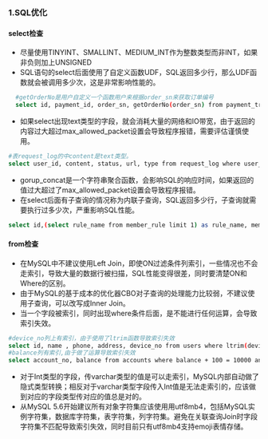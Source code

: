 
### 1.SQL优化
#### select检查
* 尽量使用TINYINT、SMALLINT、MEDIUM_INT作为整数类型而非INT，如果非负则加上UNSIGNED
* SQL语句的select后面使用了自定义函数UDF，SQL返回多少行，那么UDF函数就会被调用多少次，这是非常影响性能的。
```bash
  #getOrderNo是用户自定义一个函数用户来根据order_sn来获取订单编号
  select id, payment_id, order_sn, getOrderNo(order_sn) from payment_transaction;
```
* 如果select出现text类型的字段，就会消耗大量的网络和IO带宽，由于返回的内容过大超过max_allowed_packet设置会导致程序报错，需要评估谨慎使用。
```bash
#表request_log的中content是text类型。
select user_id, content, status, url, type from request_log where user_id = 32121;
```
* gorup_concat是一个字符串聚合函数，会影响SQL的响应时间，如果返回的值过大超过了max_allowed_packet设置会导致程序报错。
* 在select后面有子查询的情况称为内联子查询，SQL返回多少行，子查询就需要执行过多少次，严重影响SQL性能。
```bash
select id,(select rule_name from member_rule limit 1) as rule_name, member_id, member_type from xxx
```
#### from检查
* 在MySQL中不建议使用Left Join，即使ON过滤条件列索引，一些情况也不会走索引，导致大量的数据行被扫描，SQL性能变得很差，同时要清楚ON和Where的区别。
* 由于MySQL的基于成本的优化器CBO对子查询的处理能力比较弱，不建议使用子查询，可以改写成Inner Join。
* 当一个字段被索引，同时出现where条件后面，是不能进行任何运算，会导致索引失效。
```bash
#device_no列上有索引，由于使用了ltrim函数导致索引失效
select id, name , phone, address, device_no from users where ltrim(device_no) = 'Hfs1212121';
#balance列有索引,由于做了运算导致索引失效
select account_no, balance from accounts where balance + 100 = 10000 and status = 1;
```
* 对于Int类型的字段，传varchar类型的值是可以走索引，MySQL内部自动做了隐式类型转换；相反对于varchar类型字段传入Int值是无法走索引的，应该做到对应的字段类型传对应的值总是对的。
* 从MySQL 5.6开始建议所有对象字符集应该使用用utf8mb4，包括MySQL实例字符集，数据库字符集，表字符集，列字符集。避免在关联查询Join时字段字符集不匹配导致索引失效，同时目前只有utf8mb4支持emoji表情存储。
